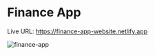 # Finance App

Live URL:  https://finance-app-website.netlify.app


![finance-app](https://user-images.githubusercontent.com/76960865/224092753-b142cc3c-aa89-4cef-8e7e-89d999053472.png)
